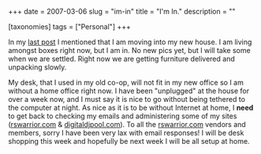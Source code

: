 +++
date = 2007-03-06
slug = "im-in"
title = "I'm In."
description = ""

[taxonomies]
tags = ["Personal"]
+++

In my [last post](http://www.carknee.com/archive/2007/02/21/it-is-coming-to-a-head-now.aspx) I mentioned that I am moving into my new house. I am living amongst boxes right now, but I am in. No new pics yet, but I will take some when we are settled. Right now we are getting furniture delivered and unpacking slowly.

<!-- more -->

My desk, that I used in my old co-op, will not fit in my new office so I am without a home office right now. I have been "unplugged" at the house for over a week now, and I must say it is nice to go without being tethered to the computer at night. As nice as it is to be without Internet at home, I **need** to get back to checking my emails and administering some of my sites ([rswarrior.com](https://rswarrior.com) & [digitaldjpool.com](https://digitaldjpool.com)). To all the [rswarrior.com](https://rswarrior.com) vendors and members, sorry I have been very lax with email responses! I will be desk shopping this week and hopefully be next week I will be all setup at home.